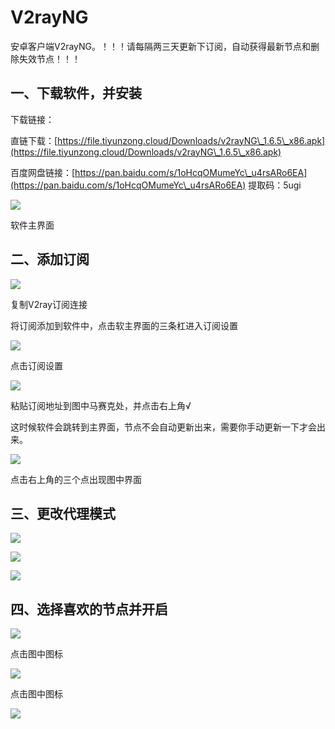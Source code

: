 # V2rayNG

安卓客户端V2rayNG。！！！请每隔两三天更新下订阅，自动获得最新节点和删除失效节点！！！

## 一、下载软件，并安装 <a href="#yi-xia-zai-ruan-jian-bing-an-zhuang" id="yi-xia-zai-ruan-jian-bing-an-zhuang"></a>

下载链接：

直链下载：[https://file.tiyunzong.cloud/Downloads/v2rayNG\_1.6.5\_x86.apk](https://file.tiyunzong.cloud/Downloads/v2rayNG\_1.6.5\_x86.apk)

百度网盘链接：[https://pan.baidu.com/s/1oHcqOMumeYc\_u4rsARo6EA](https://pan.baidu.com/s/1oHcqOMumeYc\_u4rsARo6EA) 提取码：5ugi

![](https://gblobscdn.gitbook.com/assets%2F-MZLH6c4OwkK2u-QUq7C%2F-MZT\_iDxXQjpo4-2eBWg%2F-MZTcaBgNmIRZCYUc2Mq%2FScreenshot\_2021-04-30-01-16-04-334\_com.v2ray.ang.jpg?alt=media\&token=49cde24f-ab63-4933-91a8-66a375358946)

软件主界面

## 二、添加订阅 <a href="#er-tian-jia-ding-yue" id="er-tian-jia-ding-yue"></a>

![](https://gblobscdn.gitbook.com/assets%2F-MZLH6c4OwkK2u-QUq7C%2F-MZT\_iDxXQjpo4-2eBWg%2F-MZTd0uegd1U-Z\_I6R14%2FQQ%E6%88%AA%E5%9B%BE20210430011844.png?alt=media\&token=64664921-34c0-4fdc-a139-f89323af307a)

复制V2ray订阅连接

将订阅添加到软件中，点击软主界面的三条杠进入订阅设置

![](https://gblobscdn.gitbook.com/assets%2F-MZLH6c4OwkK2u-QUq7C%2F-MZT\_iDxXQjpo4-2eBWg%2F-MZTdkcTvZmNW3cYrEil%2FQQ%E6%88%AA%E5%9B%BE20210430012207.png?alt=media\&token=decbad87-53a1-4d0f-8bc4-9a2c124a5dd3)

点击订阅设置

![](https://gblobscdn.gitbook.com/assets%2F-MZLH6c4OwkK2u-QUq7C%2F-MZT\_iDxXQjpo4-2eBWg%2F-MZTeDjdgsWcDNNl1wq6%2FQQ%E6%88%AA%E5%9B%BE20210430012405.png?alt=media\&token=9b9cab6b-d9a7-4b08-9c68-5d3c99373cd6)

粘贴订阅地址到图中马赛克处，并点击右上角√

这时候软件会跳转到主界面，节点不会自动更新出来，需要你手动更新一下才会出来。

![](https://gblobscdn.gitbook.com/assets%2F-MZLH6c4OwkK2u-QUq7C%2F-MZTeSuBUbXucpy48CmT%2F-MZTen7bUBQVXJgV-1fl%2FQQ%E6%88%AA%E5%9B%BE20210430012630.png?alt=media\&token=815ddb0d-7692-41da-83e1-85daebd483b9)

点击右上角的三个点出现图中界面

## 三、更改代理模式 <a href="#san-geng-gai-dai-li-mo-shi" id="san-geng-gai-dai-li-mo-shi"></a>

![](https://gblobscdn.gitbook.com/assets%2F-MZLH6c4OwkK2u-QUq7C%2F-MZTeSuBUbXucpy48CmT%2F-MZTfgnT9yDk3cU4KYKA%2FQQ%E6%88%AA%E5%9B%BE20210430012921.png?alt=media\&token=797c3576-12ff-4cb7-9e38-5825ba4973ac)

![](https://gblobscdn.gitbook.com/assets%2F-MZLH6c4OwkK2u-QUq7C%2F-MZTeSuBUbXucpy48CmT%2F-MZTfjKhIsKr36I9ht5Y%2FQQ%E6%88%AA%E5%9B%BE20210430012937.png?alt=media\&token=bb88f9d5-c2a2-4f75-871b-68b40f972c0b)

![](https://gblobscdn.gitbook.com/assets%2F-MZLH6c4OwkK2u-QUq7C%2F-MZTeSuBUbXucpy48CmT%2F-MZTfmWyYoFw120sUOsW%2FQQ%E6%88%AA%E5%9B%BE20210430012946.png?alt=media\&token=b77b7d4f-5e28-452a-bc5f-980352a710ef)

## 四、选择喜欢的节点并开启 <a href="#si-xuan-ze-xi-huan-de-jie-dian-bing-kai-qi" id="si-xuan-ze-xi-huan-de-jie-dian-bing-kai-qi"></a>

![](https://gblobscdn.gitbook.com/assets%2F-MZLH6c4OwkK2u-QUq7C%2F-MZTfvZ7es\_VoTwKldt4%2F-MZTgBFmsBe0pJh1jCn-%2FQQ%E6%88%AA%E5%9B%BE20210430013214.png?alt=media\&token=21afe650-b632-4c27-ab92-eebb01337ea5)

点击图中图标

![](https://gblobscdn.gitbook.com/assets%2F-MZLH6c4OwkK2u-QUq7C%2F-MZTfvZ7es\_VoTwKldt4%2F-MZTgtE2Gxw-qInDWp54%2FQQ%E6%88%AA%E5%9B%BE20210430013546.png?alt=media\&token=3b5c1978-45c7-4634-9f85-199f7ec90b8b)

点击图中图标

![](https://gblobscdn.gitbook.com/assets%2F-MZLH6c4OwkK2u-QUq7C%2F-MZTfvZ7es\_VoTwKldt4%2F-MZTgR9BQqagP-2AIySG%2FQQ%E6%88%AA%E5%9B%BE20210430013345.png?alt=media\&token=fc0e9fb0-b9e9-4213-b071-62c9dc2394f5)

​

